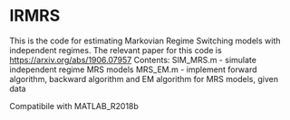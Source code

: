 # IRMRS
This is the code for estimating Markovian Regime Switching models with independent regimes. 
The relevant paper for this code is https://arxiv.org/abs/1906.07957 
Contents: 
  SIM_MRS.m - simulate independent regime MRS models 
  MRS_EM.m - implement forward algorithm, backward algorithm and EM algorithm for MRS models, given data

Compatibile with MATLAB_R2018b
